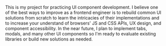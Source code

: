 This is my project for practicing UI component development. I believe one of the
best ways to improve as a frontend engineer is to rebuild common UI solutions
from scratch to learn the intricacies of their implementations and to increase
your understand of browsers' JS and CSS APIs, UX design, and component
accessibility. In the near future, I plan to implement tabs, modals, and many
other UI components so I'm ready to evaluate existing libraries or build new
solutions as needed.
